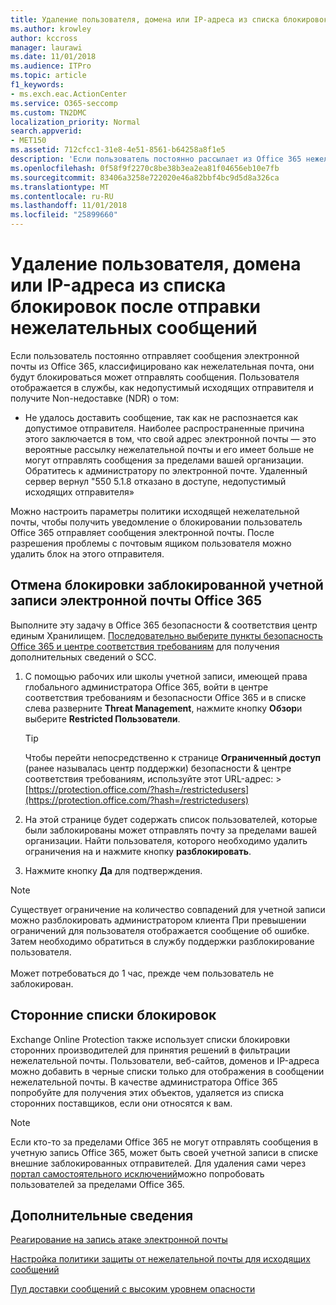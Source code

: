 ```yaml
---
title: Удаление пользователя, домена или IP-адреса из списка блокировок после отправки нежелательных сообщений
ms.author: krowley
author: kccross
manager: laurawi
ms.date: 11/01/2018
ms.audience: ITPro
ms.topic: article
f1_keywords:
- ms.exch.eac.ActionCenter
ms.service: O365-seccomp
ms.custom: TN2DMC
localization_priority: Normal
search.appverid:
- MET150
ms.assetid: 712cfcc1-31e8-4e51-8561-b64258a8f1e5
description: 'Если пользователь постоянно рассылает из Office 365 нежелательную почту, он может лишиться возможности отправлять сообщения. '
ms.openlocfilehash: 0f58f9f2270c8be38b3ea2ea81f04656eb10e7fb
ms.sourcegitcommit: 83406a3258e722020e46a82bbf4bc9d5d8a326ca
ms.translationtype: MT
ms.contentlocale: ru-RU
ms.lasthandoff: 11/01/2018
ms.locfileid: "25899660"
---
```

# <a name="removing-a-user-domain-or-ip-address-from-a-block-list-after-sending-spam-email"></a>Удаление пользователя, домена или IP-адреса из списка блокировок после отправки нежелательных сообщений

Если пользователь постоянно отправляет сообщения электронной почты из Office 365, классифицировано как нежелательная почта, они будут блокироваться может отправлять сообщения. Пользователя отображается в службы, как недопустимый исходящих отправителя и получите Non-недоставке (NDR) о том:

- Не удалось доставить сообщение, так как не распознается как допустимое отправителя. Наиболее распространенные причина этого заключается в том, что свой адрес электронной почты — это вероятные рассылку нежелательной почты и его имеет больше не могут отправлять сообщения за пределами вашей организации. Обратитесь к администратору по электронной почте.  Удаленный сервер вернул "550 5.1.8 отказано в доступе, недопустимый исходящих отправителя»

Можно настроить параметры политики исходящей нежелательной почты, чтобы получить уведомление о блокировании пользователь Office 365 отправляет сообщения электронной почты. После разрешения проблемы с почтовым ящиком пользователя можно удалить блок на этого отправителя.
  
## <a name="unblock-a-blocked-office-365-email-account"></a>Отмена блокировки заблокированной учетной записи электронной почты Office 365

Выполните эту задачу в Office 365 безопасности & соответствия центр единым Хранилищем. [Последовательно выберите пункты безопасность Office 365 и центре соответствия требованиям](go-to-the-securitycompliance-center.md) для получения дополнительных сведений о SCC.

1. С помощью рабочих или школы учетной записи, имеющей права глобального администратора Office 365, войти в центре соответствия требованиям и безопасности Office 365 и в списке слева разверните **Threat Management**, нажмите кнопку **Обзор**и выберите **Restricted Пользователи**.
    
    > [!TIP]
    > Чтобы перейти непосредственно к странице **Ограниченный доступ** (ранее называлась центр поддержки) безопасности &amp; центре соответствия требованиям, используйте этот URL-адрес: >[https://protection.office.com/?hash=/restrictedusers](https://protection.office.com/?hash=/restrictedusers)

2. На этой странице будет содержать список пользователей, которые были заблокированы может отправлять почту за пределами вашей организации.  Найти пользователя, которого необходимо удалить ограничения на и нажмите кнопку **разблокировать**.

3. Нажмите кнопку **Да** для подтверждения. 
    
> [!NOTE]
> Существует ограничение на количество совпадений для учетной записи можно разблокировать администратором клиента При превышении ограничений для пользователя отображается сообщение об ошибке. Затем необходимо обратиться в службу поддержки разблокирование пользователя.</br></br> Может потребоваться до 1 час, прежде чем пользователь не заблокирован.
  
## <a name="third-party-block-lists"></a>Сторонние списки блокировок

Exchange Online Protection также использует списки блокировки сторонних производителей для принятия решений в фильтрации нежелательной почты. Пользователи, веб-сайтов, доменов и IP-адреса можно добавить в черные списки только для отображения в сообщении нежелательной почты. В качестве администратора Office 365 попробуйте для получения этих объектов, удаляется из списка сторонних поставщиков, если они относятся к вам.

> [!NOTE]
> Если кто-то за пределами Office 365 не могут отправлять сообщения в учетную запись Office 365, может быть своей учетной записи в списке внешние заблокированных отправителей. Для удаления сами через [портал самостоятельного исключений](https://docs.microsoft.com/en-us/office365/SecurityCompliance/use-the-delist-portal-to-remove-yourself-from-the-office-365-blocked-senders-lis)можно попробовать пользователей за пределами Office 365. 

## <a name="for-more-information"></a>Дополнительные сведения

[Реагирование на запись атаке электронной почты](responding-to-a-compromised-email-account.md)

[Настройка политики защиты от нежелательной почты для исходящих сообщений](configure-the-outbound-spam-policy.md)
  
[Пул доставки сообщений с высоким уровнем опасности](high-risk-delivery-pool-for-outbound-messages.md)

  

  

